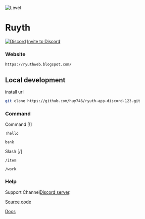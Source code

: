 ![Level](https://repository-images.githubusercontent.com/311585905/1f120980-5e81-11eb-9182-f7951d8b52d5)


# Ruyth
[![Discord](https://discordapp.com/api/guilds/305129477627969547/embed.png)](https://discord.gg/FaY4ZARfDp)
[Invite to Discord]
### Website
```bash
https://ryuthweb.blogspot.com/
```

## Local development
install url

```bash
git clone https://github.com/huy746/ryuth-app-discord-123.git

```

### Command

Command [!]

`!hello`

`bank`

Slash
[/]

`/item`

`/work`
### Help
Support Channel[Discord server][discord].

[Source code]

[Docs]

[Invite to Discord]:https://discord.com/oauth2/authorize?client_id=1409340811770069102&permissions=2147485696&integration_type=0&scope=bot+applications.commands
[discord]: 
https://discord.gg/FaY4ZARfDp
[Source code]: https://github.com/huy746/Ryuth-Code.git
[Docs]:https://github.com/huy746/Docs-Ryuth.git





 
